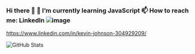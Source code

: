 ### Hi there 👋  🌱 I’m currently learning JavaScript 📫 How to reach me: Linkedln ![image](https://user-images.githubusercontent.com/69135844/166108353-0688058e-1c3f-48a9-8b64-5917dc462980.png)
https://www.linkedin.com/in/kevin-johnson-304929209/
<!--
**Kevin29Johnson/Kevin29Johnson** is a ✨ _special_ ✨ repository because its `README.md` (this file) appears on your GitHub profile.

Here are some ideas to get you started:

- 🔭 I’m currently working on ...
- 🌱 I’m currently learning JavaScript
- 👯 I’m looking to collaborate on ...
- 🤔 I’m looking for help with ...
- 💬 Ask me about ...
- 📫 How to reach me: Linkedln https://www.linkedin.com/in/kevin-johnson-304929209/
- 😄 Pronouns: ...
- ⚡ Fun fact: ...
-->
 ![GitHub Stats](https://github-readme-stats.vercel.app/api?username=Kevin29Johnson&theme=tokyonight)
